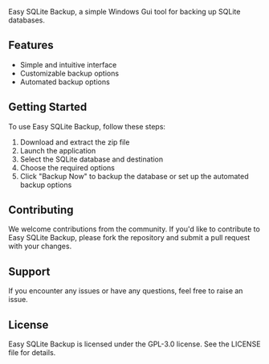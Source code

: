 Easy SQLite Backup, a simple Windows Gui tool for backing up SQLite databases.

## Features
- Simple and intuitive interface
- Customizable backup options
- Automated backup options

## Getting Started
To use Easy SQLite Backup, follow these steps:
1. Download and extract the zip file
2. Launch the application
3. Select the SQLite database and destination
4. Choose the required options
5. Click "Backup Now" to backup the database or set up the automated backup options

## Contributing
We welcome contributions from the community. If you'd like to contribute to Easy SQLite Backup, please fork the repository and submit a pull request with your changes.

## Support
If you encounter any issues or have any questions, feel free to raise an issue.

## License
Easy SQLite Backup is licensed under the GPL-3.0 license. See the LICENSE file for details.
